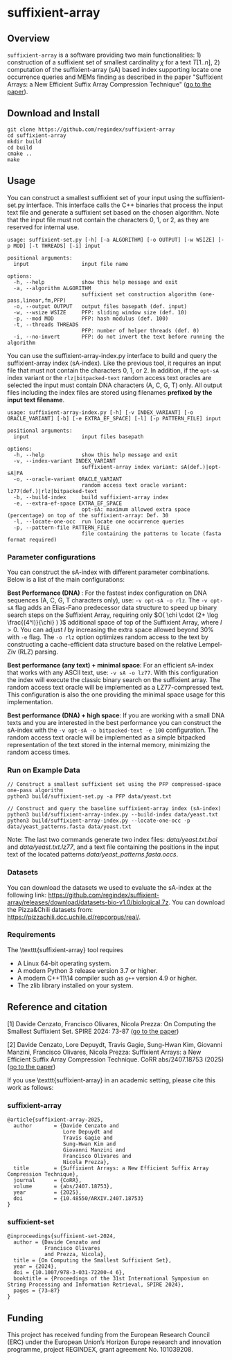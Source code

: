 # suffixient-array

## Overview

`suffixient-array` is a software providing two main functionalities: 1) construction of a suffixient set of smallest cardinality $\chi$ for a text $T[1..n]$, 2) computation of the suffixient-array (sA) based index supporting locate one occurrence queries and MEMs finding as described in the paper "Suffixient Arrays: a New Efficient Suffix Array Compression Technique" ([go to the paper](https://arxiv.org/abs/2407.18753)).

## Download and Install

~~~~
git clone https://github.com/regindex/suffixient-array
cd suffixient-array
mkdir build
cd build
cmake ..
make
~~~~

## Usage
You can construct a smallest suffixient set of your input using the suffixient-set.py interface. This interface calls the C++ binaries that process the input text file and generate a suffixient set based on the chosen algorithm. Note that the input file must not contain the characters 0, 1, or 2, as they are reserved for internal use.
```
usage: suffixient-set.py [-h] [-a ALGORITHM] [-o OUTPUT] [-w WSIZE] [-p MOD] [-t THREADS] [-i] input

positional arguments:
  input                 input file name

options:
  -h, --help            show this help message and exit
  -a, --algorithm ALGORITHM
                        suffixient set construction algorithm (one-pass,linear,fm,PFP)
  -o, --output OUTPUT   output files basepath (def. input)
  -w, --wsize WSIZE     PFP: sliding window size (def. 10)
  -p, --mod MOD         PFP: hash modulus (def. 100)
  -t, --threads THREADS
                        PFP: number of helper threads (def. 0)
  -i, --no-invert       PFP: do not invert the text before running the algorithm
```

You can use the suffixient-array-index.py interface to build and query the suffixient-array index (sA-index). Like the previous tool, it requires an input file that must not contain the characters 0, 1, or 2. In addition, if the `opt-sA` index variant or the `rlz|bitpacked-text` random access text oracles  are selected the input must contain DNA characters (A, C, G, T) only.
All output files including the index files are stored using filenames <b>prefixed by the input text filename</b>.
```
usage: suffixient-array-index.py [-h] [-v INDEX_VARIANT] [-o ORACLE_VARIANT] [-b] [-e EXTRA_EF_SPACE] [-l] [-p PATTERN_FILE] input

positional arguments:
  input                 input files basepath

options:
  -h, --help            show this help message and exit
  -v, --index-variant INDEX_VARIANT
                        suffixient-array index variant: sA(def.)|opt-sA|PA
  -o, --oracle-variant ORACLE_VARIANT
                        random access text oracle variant: lz77(def.)|rlz|bitpacked-text
  -b, --build-index     build suffixient-array index
  -e, --extra-ef-space EXTRA_EF_SPACE
                        opt-sA: maximum allowed extra space (percentage) on top of the suffixient-array: Def. 30
  -l, --locate-one-occ  run locate one occurrence queries
  -p, --pattern-file PATTERN_FILE
                        file containing the patterns to locate (fasta format required)
```

### Parameter configurations

You can construct the sA-index with different parameter combinations. Below is a list of the main configurations:

<b> Best Performance (DNA) </b>: For the fastest index configuration on DNA sequences (A, C, G, T characters only), use: `-v opt-sA -o rlz`.  The `-v opt-sA` flag adds an Elias-Fano predecessor data structure to speed up binary search steps on the Suffixient Array, requiring only $O( \chi \cdot (2+ \log \frac{(4^l)}{\chi} ) )$ additional space of top of the Suffixient Array, where $l>0$. You can adjust $l$ by increasing the extra space allowed beyond 30% with `-e` flag.  The `-o rlz` option optimizes random access to the text by constructing a cache-efficient data structure based on the relative Lempel-Ziv (RLZ) parsing.

<b> Best performance (any text) + minimal space</b>: For an efficient sA-index that works with any ASCII text, use: `-v sA -o lz77`. With this configuration the index will execute the classic binary search on the suffixient array. The random access text oracle will be implemented as a LZ77-compressed text. This configuration is also the one providing the minimal space usage for this implementation.

<b>Best performance (DNA) + high space</b>: If you are working with a small DNA texts and you are interested in the best performance you can construct the sA-index with the `-v opt-sA -o bitpacked-text -e 100` configuration. The random access text oracle will be implemented as a simple bitpacked representation of the text stored in the internal memory, minimizing the random access times. 


### Run on Example Data

```console
// Construct a smallest suffixient set using the PFP compressed-space one-pass algorithm
python3 build/suffixient-set.py -a PFP data/yeast.txt 

// Construct and query the baseline suffixient-array index (sA-index)
python3 build/suffixient-array-index.py --build-index data/yeast.txt
python3 build/suffixient-array-index.py --locate-one-occ -p data/yeast_patterns.fasta data/yeast.txt
```

Note: The last two commands generate two index files: *data/yeast.txt.bai* and *data/yeast.txt.lz77*, and a text file containing the positions in the input text of the located patterns *data/yeast_patterns.fasta.occs*.

### Datasets

You can download the datasets we used to evaluate the sA-index at the following link: https://github.com/regindex/suffixient-array/releases/download/datasets-bio-v1.0/biological.7z.
You can download the Pizza&Chili datasets from: https://pizzachili.dcc.uchile.cl/repcorpus/real/.

### Requirements

The \texttt{suffixient-array} tool requires
* A Linux 64-bit operating system.
* A modern Python 3 release version 3.7 or higher.
* A modern C++11\14 compiler such as `g++` version 4.9 or higher.
* The zlib library installed on your system.

## Reference and citation 

[1] Davide Cenzato, Francisco Olivares, Nicola Prezza: On Computing the Smallest Suffixient Set. SPIRE 2024: 73-87 ([go to the paper](https://doi.org/10.1007/978-3-031-72200-4_6))

[2] Davide Cenzato, Lore Depuydt, Travis Gagie, Sung-Hwan Kim, Giovanni Manzini, Francisco Olivares, Nicola Prezza: Suffixient Arrays: a New Efficient Suffix Array Compression Technique. CoRR abs/2407.18753 (2025) ([go to the paper](https://doi.org/10.48550/arXiv.2407.18753))

If you use \texttt{suffixient-array} in an academic setting, please cite this work as follows:

### suffixient-array
    @article{suffixient-array-2025,
      author       = {Davide Cenzato and
                      Lore Depuydt and
                      Travis Gagie and
                      Sung-Hwan Kim and
                      Giovanni Manzini and
                      Francisco Olivares and 
                      Nicola Prezza},
      title        = {Suffixient Arrays: a New Efficient Suffix Array Compression Technique},
      journal      = {CoRR},
      volume       = {abs/2407.18753},
      year         = {2025},
      doi          = {10.48550/ARXIV.2407.18753}
    }

### suffixient-set

    @inproceedings{suffixient-set-2024,
      author = {Davide Cenzato and 
                Francisco Olivares 
                and Prezza, Nicola},
      title = {On Computing the Smallest Suffixient Set},
      year = {2024},
      doi = {10.1007/978-3-031-72200-4_6},
      booktitle = {Proceedings of the 31st International Symposium on String Processing and Information Retrieval, SPIRE 2024},
      pages = {73–87}
    }

## Funding

This project has received funding from the European Research Council (ERC) under the European Union’s Horizon Europe research and innovation programme, project REGINDEX, grant agreement No. 101039208.